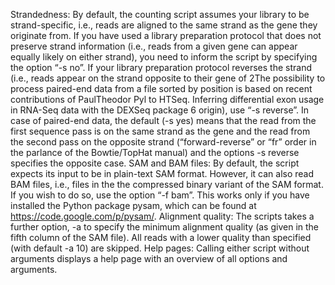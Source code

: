 Strandedness: By default, the counting script assumes your library to be strand-specific, i.e., reads are
aligned to the same strand as the gene they originate from. If you have used a library preparation
protocol that does not preserve strand information (i.e., reads from a given gene can appear equally
likely on either strand), you need to inform the script by specifying the option “-s no”. If your library
preparation protocol reverses the strand (i.e., reads appear on the strand opposite to their gene of
2The possibility to process paired-end data from a file sorted by position is based on recent contributions of PaulTheodor
Pyl to HTSeq.
Inferring differential exon usage in RNA-Seq data with the DEXSeq package 6
origin), use “-s reverse”. In case of paired-end data, the default (-s yes) means that the read from
the first sequence pass is on the same strand as the gene and the read from the second pass on the
opposite strand (“forward-reverse” or “fr” order in the parlance of the Bowtie/TopHat manual) and the
options -s reverse specifies the opposite case.
SAM and BAM files: By default, the script expects its input to be in plain-text SAM format. However,
it can also read BAM files, i.e., files in the the compressed binary variant of the SAM format. If you
wish to do so, use the option “-f bam”. This works only if you have installed the Python package
pysam, which can be found at https://code.google.com/p/pysam/.
Alignment quality: The scripts takes a further option, -a to specify the minimum alignment quality (as
given in the fifth column of the SAM file). All reads with a lower quality than specified (with default
-a 10) are skipped.
Help pages: Calling either script without arguments displays a help page with an overview of all options
and arguments.
